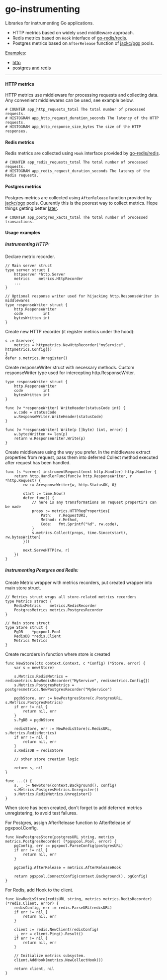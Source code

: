 # go-instrumenting
Libraries for instrumenting Go applications.

- HTTP metrics based on widely used middleware approach.
- Redis metrics based on `Hook` interface of [go-redis/redis](https://github.com/go-redis/redis).
- Postgres metrics based on `AfterRelease` function of [jackc/pgx](https://github.com/jackc/pgx) pools.

[Examples](#usage-examples):
- [http](#instrumenting-http)
- [postgres and redis](#instrumenting-postgres-and-redis)

---

#### HTTP metrics
HTTP metrics use middleware for processing requests and collecting data. Any convenient middlewares can be used, see example below.
```
# COUNTER app_http_requests_total The total number of processed requests.
# HISTOGRAM app_http_request_duration_seconds The latency of the HTTP requests.
# HISTOGRAM app_http_response_size_bytes The size of the HTTP responses.
```

#### Redis metrics
Redis metrics are collected using `Hook` interface provided by [go-redis/redis](https://github.com/go-redis/redis).

```
# COUNTER app_redis_requests_total The total number of processed requests.
# HISTOGRAM app_redis_request_duration_seconds The latency of the Redis requests.
```

#### Postgres metrics
Postgres metrics are collected using `AfterRelease` function provided by [jackc/pgx](https://github.com/jackc/pgx) pools. Cuurently this is the poorest way to collect metrics. Hope things getting better [later](https://github.com/jackc/pgx/issues/782).
```
# COUNTER app_postgres_xacts_total The total number of processed transactions.
```

#### Usage examples

##### Instrumenting HTTP:
Declare metric recorder.
```
// Main server struct
type server struct {
    httpserver *http.Server
    metrics    metrics.HttpRecorder	
    ...
}

// Optional response writer used for hijacking http.ResponseWriter in middlewares
type responseWriter struct {
	http.ResponseWriter
	code         int
	bytesWritten int
}
```
Create new HTTP recorder (it register metrics under the hood):
```
s := &server{
    metrics = httpmetrics.NewHttpRecorder("myService", httpmetrics.Config{})
}
defer s.metrics.Unregister()
```
Create responseWriter struct with necessary methods. Custom responseWriter type used for intercepting http.ResponseWriter. 
```
type responseWriter struct {
	http.ResponseWriter
	code         int
	bytesWritten int
}

func (w *responseWriter) WriteHeader(statusCode int) {
	w.code = statusCode
	w.ResponseWriter.WriteHeader(statusCode)
}

func (w *responseWriter) Write(p []byte) (int, error) {
	w.bytesWritten += len(p)
	return w.ResponseWriter.Write(p)
}
```
Create middleware using the way you prefer. In the middleware extract properties from request, pass them into deferred Collect method executed after request has been handled. 
```
func (s *server) instrumentRequest(next http.Handler) http.Handler {
    return http.HandlerFunc(func(w http.ResponseWriter, r *http.Request) {
        rw := &responseWriter{w, http.StatusOK, 0}

        start := time.Now()
        defer func() {
            // here is any transformations on request propertirs can be made
            props := metrics.HTTPReqProperties{
                Path:   r.RequestURI,
                Method: r.Method,
                Code:   fmt.Sprintf("%d", rw.code),
            }
            s.metrics.Collect(props, time.Since(start), rw.bytesWritten)
        }()

        next.ServeHTTP(rw, r)
    })
}
```

##### Instrumenting Postgres and Redis:
Create Metric wrapper with metrics recorders, put created wrapper into main store struct.
```
// Metrics struct wraps all store-related metrics recorders
type Metrics struct {
	RedisMetrics    metrics.RedisRecorder
	PostgresMetrics metrics.PostgresRecorder
}

// Main store struct
type Store struct {
	PgDB    *pgxpool.Pool
	RedisDB *redis.Client
	Metrics Metrics
}
```
Create recorders in function where store is created
```
func NewStore(ctx context.Context, c *Config) (*Store, error) {
	var s = new(Store)

	s.Metrics.RedisMetrics = redismetrics.NewRedisRecorder("MyServive", redismetrics.Config{})
	s.Metrics.PostgresMetrics = postgresmetrics.NewPostgresRecorder("MyService")

	pgdbStore, err := NewPostgresStore(c.PostgresURL, s.Metrics.PostgresMetrics)
	if err != nil {
        return nil, err    
    }
    s.PgDB = pgdbStore

    redisStore, err := NewRedisStore(c.RedisURL, s.Metrics.RedisMetrics)
	if err != nil {
        return nil, err
    }
    s.RedisDB = redisStore

    // other store creation logic
 
	return s, nil
}

func ...() {
    s, _ := NewStore(context.Background(), config)
    s.Metrics.PostgresMetrics.Unregister()
    s.Metrics.RedisMetrics.Unregister()
}
```
When store has been created, don't forget to add deferred metrics unregistering, to avoid test failures.

For Postgres, assign AfterRelease function to AfterRelease of pgxpool.Config.
```
func NewPostgresStore(postgresURL string, metrics metrics.PostgresRecorder) (*pgxpool.Pool, error) {
	pgConfig, err := pgxpool.ParseConfig(postgresURL)
	if err != nil {
		return nil, err
	}

	pgConfig.AfterRelease = metrics.AfterReleaseHook
	
	return pgxpool.ConnectConfig(context.Background(), pgConfig)
}
```
For Redis, add Hook to the client.
```
func NewRedisStore(redisURL string, metrics metrics.RedisRecorder) (*redis.Client, error) {
	redisConfig, err := redis.ParseURL(redisURL)
	if err != nil {
		return nil, err
	}

	client := redis.NewClient(redisConfig)
	_, err = client.Ping().Result()
	if err != nil {
		return nil, err
	}

	// Initialize metrics subsystem.
	client.AddHook(metrics.NewCollectHook())

	return client, nil
}
```
